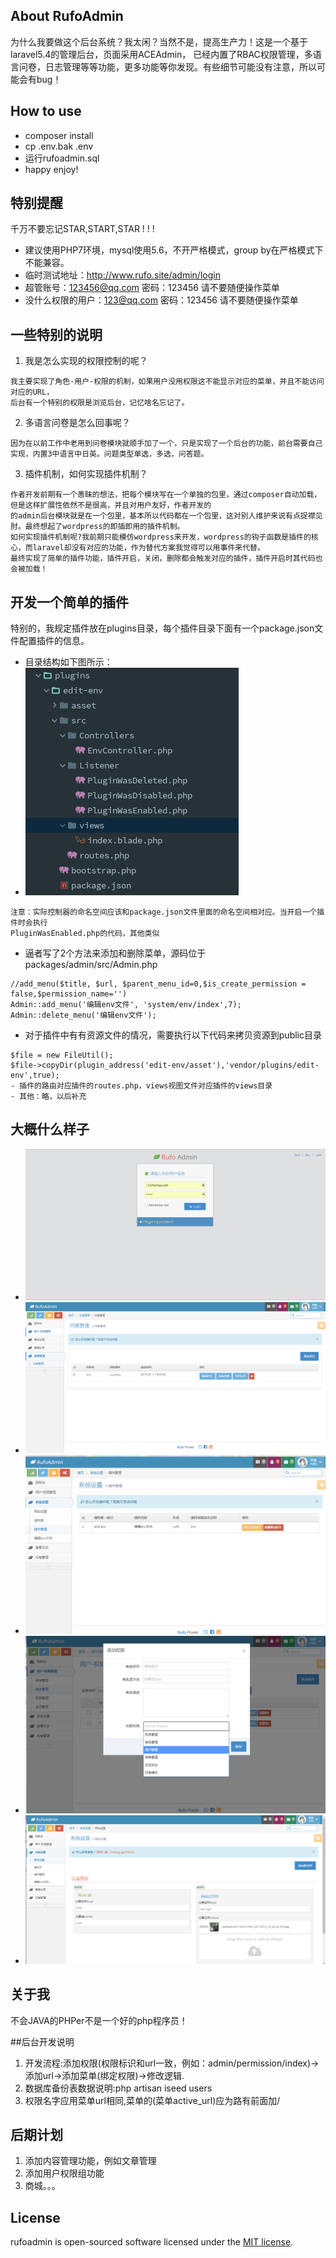 
## About RufoAdmin

为什么我要做这个后台系统？我太闲？当然不是，提高生产力！这是一个基于laravel5.4的管理后台，页面采用ACEAdmin，
已经内置了RBAC权限管理，多语言问卷，日志管理等等功能，更多功能等你发现。有些细节可能没有注意，所以可能会有bug！

## How to use
- composer install
- cp .env.bak .env
- 运行rufoadmin.sql
- happy enjoy!
## 特别提醒
千万不要忘记STAR,START,STAR ! ! !
- 建议使用PHP7环境，mysql使用5.6，不开严格模式，group by在严格模式下不能兼容。
- 临时测试地址：http://www.rufo.site/admin/login
- 超管账号：123456@qq.com 密码：123456  请不要随便操作菜单
- 没什么权限的用户：123@qq.com 密码：123456  请不要随便操作菜单
## 一些特别的说明
1. 我是怎么实现的权限控制的呢？
```$xslt
我主要实现了角色-用户-权限的机制，如果用户没用权限这不能显示对应的菜单，并且不能访问对应的URL，
后台有一个特别的权限是浏览后台，记忆啥名忘记了。
```
2. 多语言问卷是怎么回事呢？
```$xslt
因为在以前工作中老用到问卷模块就顺手加了一个，只是实现了一个后台的功能，前台需要自己实现，内置3中语言中日英。问题类型单选，多选，问答题。
```
3. 插件机制，如何实现插件机制？
```$xslt
作者开发前期有一个愚昧的想法，把每个模块写在一个单独的包里，通过composer自动加载，但是这样扩展性依然不是很高，并且对用户友好，作者开发的
的admin后台模块就是在一个包里，基本所以代码都在一个包里，这对别人维护来说有点捉襟见肘。最终想起了wordpress的即插即用的插件机制。
如何实现插件机制呢?我前期只能模仿wordpress来开发，wordpress的钩子函数是插件的核心，而laravel却没有对应的功能，作为替代方案我觉得可以用事件来代替。
最终实现了简单的插件功能，插件开启，关闭，删除都会触发对应的插件，插件开启时其代码也会被加载！
```

## 开发一个简单的插件
特别的，我规定插件放在plugins目录，每个插件目录下面有一个package.json文件配置插件的信息。
- 目录结构如下图所示：
- ![目录结构](public/0.png)
```$xslt
注意：实际控制器的命名空间应该和package.json文件里面的命名空间相对应。当开启一个插件时会执行
PluginWasEnabled.php的代码，其他类似
```
- 逼者写了2个方法来添加和删除菜单，源码位于packages/admin/src/Admin.php
```$xslt
//add_menu($title, $url, $parent_menu_id=0,$is_create_permission = false,$permission_name='')
Admin::add_menu('编辑env文件', 'system/env/index',7);
Admin::delete_menu('编辑env文件');
```

- 对于插件中有有资源文件的情况，需要执行以下代码来拷贝资源到public目录
```$xslt
$file = new FileUtil();
$file->copyDir(plugin_address('edit-env/asset'),'vendor/plugins/edit-env',true);
- 插件的路由对应插件的routes.php，views视图文件对应插件的views目录
- 其他：略，以后补充
```


## 大概什么样子
- ![目录结构](public/1.png)
- ![目录结构](public/2.png)
- ![目录结构](public/3.png)
- ![目录结构](public/4.png)
- ![目录结构](public/5.png)

## 关于我

不会JAVA的PHPer不是一个好的php程序员！

##后台开发说明

1. 开发流程:添加权限(权限标识和url一致，例如：admin/permission/index)->添加url->添加菜单(绑定权限)->修改逻辑.
2. 数据库备份表数据说明:php artisan iseed users
3. 权限名字应用菜单url相同,菜单的(菜单active_url)应为路有前面加/

## 后期计划
1. 添加内容管理功能，例如文章管理
2. 添加用户权限组功能
3. 商城。。。
## License

rufoadmin is open-sourced software licensed under the [MIT license](http://opensource.org/licenses/MIT).
